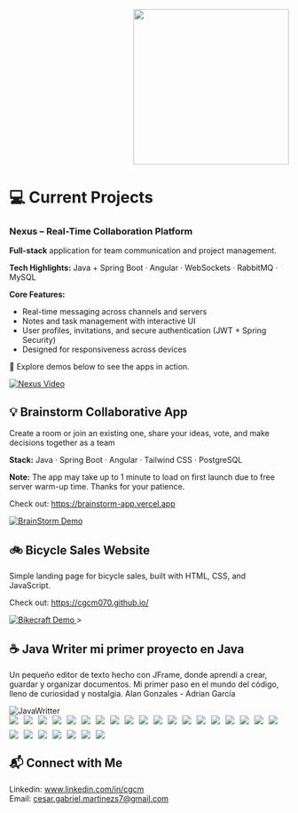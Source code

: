 <div align="right">
  <img src="https://img.shields.io/badge/Cesar_Castillo-Developer-6A1B9A?style=for-the-badge&logo=github&logoColor=white"     width="280" />
</div>

# 💻 Current Projects

### Nexus – Real-Time Collaboration Platform

**Full-stack** application for team communication and project management.

**Tech Highlights:** Java + Spring Boot · Angular · WebSockets · RabbitMQ · MySQL

**Core Features:**

- Real-time messaging across channels and servers
- Notes and task management with interactive UI
- User profiles, invitations, and secure authentication (JWT + Spring Security)
- Designed for responsiveness across devices

📸 Explore demos below to see the apps in action.

<a href="https://drive.google.com/file/d/1QFsRaHY8YvME38d-2GQ7gHev1cM71uuC/view?usp=drive_link" >
    <img src="assets/nexus/nexus.gif" alt="Nexus Video" />
</a>

## 💡 Brainstorm Collaborative App

Create a room or join an existing one, share your ideas, vote, and make decisions together as a team

**Stack:** Java · Spring Boot · Angular · Tailwind CSS · PostgreSQL

**Note:** The app may take up to 1 minute to load on first launch due to free server warm-up time. Thanks for your patience.

Check out: https://brainstorm-app.vercel.app

<a href="https://brainstorm-app.vercel.app" target="_blank" style="display: block;">
  <img src="assets/brainstorm/brainstorm.gif" alt="BrainStorm Demo" />
</a>

## 🚲 Bicycle Sales Website

Simple landing page for bicycle sales, built with HTML, CSS, and JavaScript.

Check out: https://cgcm070.github.io/

<a href="https://cgcm070.github.io/" target="\_blank" >
  <img src="assets/bikecraft/bikecraft.gif" alt="Bikecraft Demo"  />
</a>
>

##

## ☕ Java Writer mi primer proyecto en Java

Un pequeño editor de texto hecho con JFrame, donde aprendí a crear, guardar y organizar documentos. Mi primer paso en el mundo del código, lleno de curiosidad y nostalgia. Alan Gonzales - Adrian García

  <img src="assets/javawriter/javawriter.gif" alt="JavaWritter"  />

<div style="display: flex; flex-wrap: wrap; gap: 10px;">
    <img src="https://img.shields.io/badge/Java-ED8B00?style=for-the-badge&logo=java&logoColor=white">
    <img src="https://img.shields.io/badge/Spring_Boot-6DB33F?style=for-the-badge&logo=spring-boot&logoColor=white">
    <img src="https://img.shields.io/badge/Spring_Security-6DB33F?style=for-the-badge&logo=spring&logoColor=white" />
    <img src="https://img.shields.io/badge/MySQL-4479A1?style=for-the-badge&logo=mysql&logoColor=white">
    <img src="https://img.shields.io/badge/JavaScript-F7DF1E?style=for-the-badge&logo=javascript&logoColor=black">
    <img src="https://img.shields.io/badge/Docker-2496ED?style=for-the-badge&logo=docker&logoColor=white">
    <img src="https://img.shields.io/badge/JUnit-25A162?style=for-the-badge&logo=junit5&logoColor=white">
    <img src="https://img.shields.io/badge/HTML5-E34F26?style=for-the-badge&logo=html5&logoColor=white">
    <img src="https://img.shields.io/badge/CSS3-1572B6?style=for-the-badge&logo=css3&logoColor=white">
    <img src="https://img.shields.io/badge/Angular-19-6DB33F?style=for-the-badge&logo=angular&logoColor=white" />
    <img src="https://img.shields.io/badge/TypeScript-4C8BF6?style=for-the-badge&logo=typescript&logoColor=white" />
    <img src="https://img.shields.io/badge/Tailwind_CSS-38B2AC?style=for-the-badge&logo=tailwindcss&logoColor=white" />
    <img src="https://img.shields.io/badge/Linux-FCC624?style=for-the-badge&logo=linux&logoColor=black" />
    <img src="https://img.shields.io/badge/Bash-4EAA25?style=for-the-badge&logo=gnubash&logoColor=white" />
    <img src="https://img.shields.io/badge/Postman-Student%20Expert-FF6F61?style=for-the-badge&logo=postman" />
    <img src="https://img.shields.io/badge/IntelliJ-Plugin-000000?style=for-the-badge&logo=intellij" />
    <img src="https://img.shields.io/badge/VSCode-Code-007ACC?style=for-the-badge&logo=visualstudiocode" />
    <img src="https://img.shields.io/badge/Eclipse-IDE-FF0000?style=for-the-badge&logo=eclipse" />
    <img src="https://img.shields.io/badge/Jenkins-D24939?style=for-the-badge&logo=jenkins&logoColor=white" />
    <img src="https://img.shields.io/badge/Cypress-17202C?style=for-the-badge&logo=cypress&logoColor=white" />
    <img src="https://img.shields.io/badge/GraphQL-E10098?style=for-the-badge&logo=graphql&logoColor=white" />
    <img src="https://img.shields.io/badge/PostgreSQL-336791?style=for-the-badge&logo=postgresql&logoColor=white" />
    <img src="https://img.shields.io/badge/RabbitMQ-FF6600?style=for-the-badge&logo=rabbitmq&logoColor=white" />
    <img src="https://img.shields.io/badge/PenTest-OWASP-000000?style=for-the-badge&logo=owasp&logoColor=white" />
    <img src="https://img.shields.io/badge/Deploy-Vercel-000000?style=for-the-badge&logo=vercel&logoColor=white" />
    <img src="https://img.shields.io/badge/Render-FF5722?style=for-the-badge&logo=three.js&logoColor=white" />
</div>

## 📬 Connect with Me

Linkedin: www.linkedin.com/in/cgcm  
Email: cesar.gabriel.martinezs7@gmail.com

<!---
CGCM070/CGCM070 is a ✨ special ✨ repository because its `README.md` (this file) appears on your GitHub profile.
You can click the Preview link to take a look at your changes.
--->

